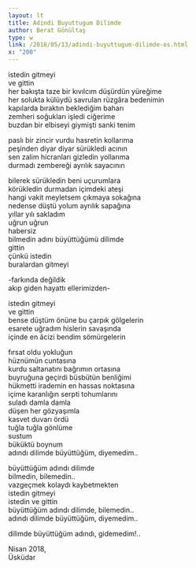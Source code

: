 ```yaml
---
layout: lt
title: Adindi Buyuttugum Dilimde
author: Berat Gönültaş
type: w
link: /2018/05/13/adindi-buyuttugum-dilimde-os.html
x: "200"
---
```

  
istedin gitmeyi  
ve gittin  
her bakışta taze bir kıvılcım düşürdün yüreğime  
her solukta külüydü savrulan rüzgâra bedenimin  
kapılarda bıraktın beklediğim baharı  
zemheri soğukları işledi ciğerime  
buzdan bir elbiseyi giymişti sanki tenim  
  
paslı bir zincir vurdu hasretin kollarıma  
peşinden diyar diyar sürükledi acının  
sen zalim hicranları gizledin yollarıma  
durmadı zembereği ayrılık sayacının  
  
bilerek sürükledin beni uçurumlara  
körükledin durmadan içimdeki ateşi  
hangi vakit meyletsem çıkmaya sokağına  
nedense düştü yolum ayrılık sapağına  
yıllar yılı sakladım  
uğrun uğrun  
habersiz  
bilmedin adını büyüttüğümü dilimde  
gittin  
çünkü istedin  
buralardan gitmeyi  
  
-farkında değildik  
akıp giden hayattı ellerimizden-  
  
istedin gitmeyi  
ve gittin  
bense düştüm önüne bu çarpık gölgelerin  
esarete uğradım hislerin savaşında  
içinde en âcizi bendim sömürgelerin  
  
fırsat oldu yokluğun  
hüznümün cuntasına  
kurdu saltanatını bağrımın ortasına  
buyruğuna geçirdi büsbütün benliğimi  
hükmetti irademin en hassas noktasına  
içime karanlığın serpti tohumlarını  
suladı damla damla  
düşen her gözyaşımla  
kasvet duvarı ördü  
tuğla tuğla gönlüme  
sustum  
büküktü boynum  
adındı dilimde büyüttüğüm, diyemedim..  
  
büyüttüğüm adındı dilimde  
bilmedin, bilemedin..  
vazgeçmek kolaydı kaybetmekten  
istedin gitmeyi  
istedin ve gittin  
büyüttüğüm adındı dilimde, bilemedin..  
adındı dilimde büyüttüğüm, diyemedim..  
  
dilimde büyüttüğüm adındı, gidemedim!..  
  
Nisan 2018,  
Üsküdar  
  
